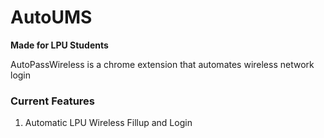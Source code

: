 # AutoUMS

**Made for LPU Students**

AutoPassWireless is a chrome extension that automates wireless network login

### Current Features
1. Automatic LPU Wireless Fillup and Login